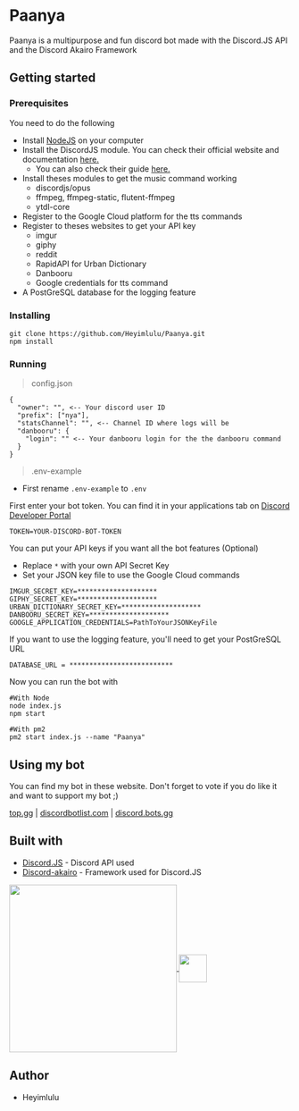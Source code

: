# Paanya

Paanya is a multipurpose and fun discord bot made with the Discord.JS API and the Discord Akairo Framework

## Getting started

### Prerequisites

You need to do the following
- Install [NodeJS](https://nodejs.org/) on your computer
- Install the DiscordJS module. You can check their official website and documentation [here.](https://discord.js.org/#/)
  - You can also check their guide [here.](https://discordjs.guide/)
- Install theses modules to get the music command working
  - discordjs/opus
  - ffmpeg, ffmpeg-static, flutent-ffmpeg
  - ytdl-core
- Register to the Google Cloud platform for the tts commands
- Register to theses websites to get your API key 
  - imgur 
  - giphy
  - reddit 
  - RapidAPI for Urban Dictionary
  - Danbooru
  - Google credentials for tts command
- A PostGreSQL database for the logging feature

### Installing

```
git clone https://github.com/Heyimlulu/Paanya.git
npm install
```

### Running

> config.json 

```
{
  "owner": "", <-- Your discord user ID
  "prefix": ["nya"],
  "statsChannel": "", <-- Channel ID where logs will be
  "danbooru": {
    "login": "" <-- Your danbooru login for the the danbooru command
  }
}
```

> .env-example 

- First rename ``.env-example`` to ``.env``

First enter your bot token. You can find it in your applications tab on [Discord Developer Portal](https://discord.com/developers/applications)

```
TOKEN=YOUR-DISCORD-BOT-TOKEN
```

You can put your API keys if you want all the bot features (Optional)
- Replace ``*`` with your own API Secret Key
- Set your JSON key file to use the Google Cloud commands

```
IMGUR_SECRET_KEY=********************
GIPHY_SECRET_KEY=********************
URBAN_DICTIONARY_SECRET_KEY=********************
DANBOORU_SECRET_KEY=********************
GOOGLE_APPLICATION_CREDENTIALS=PathToYourJSONKeyFile
```

If you want to use the logging feature, you'll need to get your PostGreSQL URL 

```
DATABASE_URL = **************************
```

Now you can run the bot with

```
#With Node
node index.js
npm start

#With pm2
pm2 start index.js --name "Paanya"
```

## Using my bot

You can find my bot in these website. Don't forget to vote if you do like it and want to support my bot ;)

<a href="https://top.gg/bot/829230505123119164" target="_blank">top.gg</a> |
<a href="https://discordbotlist.com/bots/paanya" target="_blank">discordbotlist.com</a> |
<a href="https://discord.bots.gg/bots/829230505123119164" target="_blank">discord.bots.gg</a>

## Built with

- [Discord.JS](https://discord.js.org/#/) - Discord API used
- [Discord-akairo](https://discord-akairo.github.io/#/) - Framework used for Discord.JS

<a href="https://github.com/Heyimlulu/Paanya">
  <img height="300px" align="center" src="https://upload.wikimedia.org/wikipedia/commons/thumb/1/1a/JetBrains_Logo_2016.svg/1200px-JetBrains_Logo_2016.svg.png">
</a>
<a href="https://github.com/Heyimlulu/Paanya">
  <img height="50px" align="center" src="https://cdn.worldvectorlogo.com/logos/intellijidea.svg">
</a>

## Author

- Heyimlulu
